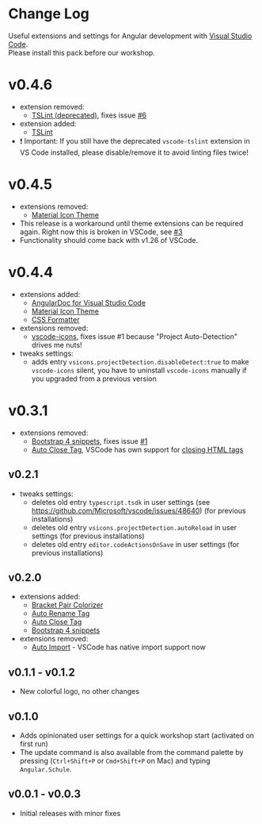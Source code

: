 # Change Log

Useful extensions and settings for Angular development with [Visual Studio Code](https://code.visualstudio.com/).  
Please install this pack before our workshop.

# v0.4.6
- extension removed:
  * [TSLint (deprecated)](https://marketplace.visualstudio.com/items?itemName=eg2.tslint), fixes issue [#6](https://github.com/angular-schule/vscode-angular-schule-extension-pack/issues/6)
- extension added:
  * [TSLint](https://marketplace.visualstudio.com/items?itemName=ms-vscode.vscode-typescript-tslint-plugin)
- ❗ Important: If you still have the deprecated `vscode-tslint` extension in VS Code installed, please disable/remove it to avoid linting files twice!

# v0.4.5
- extensions removed:
  * [Material Icon Theme](https://marketplace.visualstudio.com/items?itemName=PKief.material-icon-theme)
- This release is a workaround until theme extensions can be required again. Right now this is broken in VSCode, see [#3](https://github.com/angular-schule/vscode-angular-schule-extension-pack/issues/3)
- Functionality should come back with v1.26 of VSCode.

# v0.4.4
- extensions added:
  * [AngularDoc for Visual Studio Code](https://marketplace.visualstudio.com/items?itemName=AngularDoc.angulardoc-vscode)
  * [Material Icon Theme](https://marketplace.visualstudio.com/items?itemName=PKief.material-icon-theme)
  * [CSS Formatter](https://marketplace.visualstudio.com/items?itemName=aeschli.vscode-css-formatter)
- extensions removed:
  * [vscode-icons](https://marketplace.visualstudio.com/items?itemName=robertohuertasm.vscode-icons), fixes issue #1 because "Project Auto-Detection" drives me nuts!
- tweaks settings:
  * adds entry `vsicons.projectDetection.disableDetect:true` to make `vscode-icons` silent, you have to uninstall `vscode-icons` manually if you upgraded from a previous version


# v0.3.1
- extensions removed:
  * [Bootstrap 4 snippets](https://marketplace.visualstudio.com/items?itemName=thekalinga.bootstrap4-vscode), fixes issue [#1](https://github.com/angular-schule/vscode-angular-schule-extension-pack/issues/1)
  * [Auto Close Tag](https://marketplace.visualstudio.com/items?itemName=formulahendry.auto-close-tag), VSCode has own support for [closing HTML tags](https://code.visualstudio.com/updates/v1_16#_html-close-tags)

## v0.2.1
- tweaks settings:
  * deletes old entry `typescript.tsdk` in user settings (see https://github.com/Microsoft/vscode/issues/48640) (for previous installations)
  * deletes old entry `vsicons.projectDetection.autoReload` in user settings (for previous installations)
  * deletes old entry `editor.codeActionsOnSave` in user settings (for previous installations)

## v0.2.0
- extensions added:
  * [Bracket Pair Colorizer](https://marketplace.visualstudio.com/items?itemName=CoenraadS.bracket-pair-colorizer)
  * [Auto Rename Tag](https://marketplace.visualstudio.com/items?itemName=formulahendry.auto-rename-tag)
  * [Auto Close Tag](https://marketplace.visualstudio.com/items?itemName=formulahendry.auto-close-tag)
  * [Bootstrap 4 snippets](https://marketplace.visualstudio.com/items?itemName=thekalinga.bootstrap4-vscode)
- extensions removed:
  * [Auto Import](https://marketplace.visualstudio.com/items?itemName=steoates.autoimport) - VSCode has native import support now

## v0.1.1 - v0.1.2
- New colorful logo, no other changes

## v0.1.0
- Adds opinionated user settings for a quick workshop start (activated on first run)
- The update command is also available from the command palette by pressing (`Ctrl+Shift+P` or `Cmd+Shift+P` on Mac) and typing `Angular.Schule`.

## v0.0.1 - v0.0.3
- Initial releases with minor fixes

